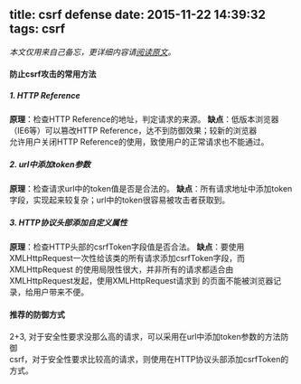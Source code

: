title: csrf defense
date: 2015-11-22 14:39:32
tags: csrf
---
*本文仅用来自己备忘，更详细内容请[阅读原文](https://www.ibm.com/developerworks/cn/web/1102_niugang_csrf/)。*

#### 防止csrf攻击的常用方法
##### 1. HTTP Reference
**原理**：检查HTTP Reference的地址，判定请求的来源。
**缺点**：低版本浏览器（IE6等）可以篡改HTTP Reference，达不到防御效果；较新的浏览器  
允许用户关闭HTTP Reference的使用，致使用户的正常请求也不能通过。

##### 2. url中添加token参数
**原理**：检查请求url中的token值是否是合法的。
**缺点**：所有请求地址中添加token字段，实现起来较复杂；url中的token很容易被攻击者获取到。

##### 3. HTTP协议头部添加自定义属性
**原理**：检查HTTP头部的csrfToken字段值是否合法。
**缺点**：要使用XMLHttpRequest一次性给该类的所有请求添加csrfToken字段，而XMLHttpRequest
的使用局限性很大，并非所有的请求都适合由XMLHttpRequest发起，使用XMLHttpRequest请求到
的页面不能被浏览器记录，给用户带来不便。

#### 推荐的防御方式
2+3, 对于安全性要求没那么高的请求，可以采用在url中添加token参数的方法防御  
csrf，对于安全性要求比较高的请求，则使用在HTTP协议头部添加csrfToken的方式。